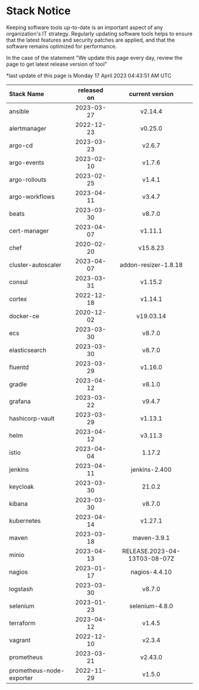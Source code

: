 # Stack Notice  
  

Keeping software tools up-to-date is an important aspect of any organization's IT strategy. Regularly updating software tools helps to ensure that the latest features and security patches are applied, and that the software remains optimized for performance.

In the case of the statement "We update this page every day, review the page to get latest release version of tool"  

*last update of this page is Monday 17 April 2023 04:43:51 AM UTC

<center>

| Stack Name | released on    | current version    |
| :----- | :---: | :---: |
|ansible|2023-03-27|v2.14.4|
|alertmanager|2022-12-23|v0.25.0|
|argo-cd|2023-03-23|v2.6.7|
|argo-events|2023-02-10|v1.7.6|
|argo-rollouts|2023-02-25|v1.4.1|
|argo-workflows|2023-04-11|v3.4.7|
|beats|2023-03-30|v8.7.0|
|cert-manager|2023-04-07|v1.11.1|
|chef|2020-02-20|v15.8.23|
|cluster-autoscaler|2023-04-07|addon-resizer-1.8.18|
|consul|2023-03-31|v1.15.2|
|cortex|2022-12-18|v1.14.1|
|docker-ce|2020-12-02|v19.03.14|
|ecs|2023-03-30|v8.7.0|
|elasticsearch|2023-03-30|v8.7.0|
|fluentd|2023-03-29|v1.16.0|
|gradle|2023-04-12|v8.1.0|
|grafana|2023-03-22|v9.4.7|
|hashicorp-vault|2023-03-29|v1.13.1|
|helm|2023-04-12|v3.11.3|
|istio|2023-04-04|1.17.2|
|jenkins|2023-04-11|jenkins-2.400|
|keycloak|2023-03-30|21.0.2|
|kibana|2023-03-30|v8.7.0|
|kubernetes|2023-04-14|v1.27.1|
|maven|2023-03-18|maven-3.9.1|
|minio|2023-04-13|RELEASE.2023-04-13T03-08-07Z|
|nagios|2023-01-17|nagios-4.4.10|
|logstash|2023-03-30|v8.7.0|
|selenium|2023-01-23|selenium-4.8.0|
|terraform|2023-04-12|v1.4.5|
|vagrant|2022-12-10|v2.3.4|
|prometheus|2023-03-21|v2.43.0|
|prometheus-node-exporter|2022-11-29|v1.5.0|

</center>
